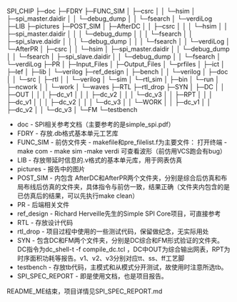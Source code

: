 SPI_CHIP
├─doc
├─FDRY
├─FUNC_SIM
│  ├─csrc
│  │  └─hsim
│  ├─spi_master.daidir
│  │  └─debug_dump
│  │      └─fsearch
│  └─verdiLog
├─LIB
├─pictures
├─POST_SIM
│  ├─AfterDC
│  │  ├─csrc
│  │  │  └─hsim
│  │  ├─spi_master.daidir
│  │  │  └─debug_dump
│  │  │      └─fsearch
│  │  ├─spi_slave.daidir
│  │  │  └─debug_dump
│  │  │      └─fsearch
│  │  └─verdiLog
│  └─AfterPR
│      ├─csrc
│      │  └─hsim
│      ├─spi_master.daidir
│      │  └─debug_dump
│      │      └─fsearch
│      ├─spi_slave.daidir
│      │  └─debug_dump
│      │      └─fsearch
│      └─verdiLog
├─PR
│  ├─Input_Files
│  ├─Output_Files
│  └─prfiles
│      ├─ict
│      ├─lef
│      ├─lib
│      └─verilog
├─ref_design
│  ├─bench
│  │  └─verilog
│  ├─doc
│  │  └─src
│  ├─rtl
│  │  └─verilog
│  └─sim
│      └─rtl_sim
│          ├─bin
│          └─run
│              ├─ncwork
│              │  └─work
│              └─waves
├─RTL
├─rtl_drop
├─SYN
│  ├─DC
│  │  ├─OUT
│  │  │  ├─dc_v1
│  │  │  ├─dc_v2
│  │  │  └─dc_v3
│  │  ├─RPT
│  │  │  ├─dc_v1
│  │  │  ├─dc_v2
│  │  │  └─dc_v3
│  │  └─WORK
│  │      ├─dc_v1
│  │      ├─dc_v2
│  │      └─dc_v3
│  └─FM
└─testbench

* doc - SPI相关参考文档（主要参考的是simple_spi.pdf）
* FDRY - 存放.db格式基本单元工艺库
* FUNC_SIM - 前仿文件夹 - makefile和pre_filelist.f为主要文件： 打开终端 - make com - make sim -make verdi 可查看波形（前仿用VCS跑会有bug）
* LIB - 存放带延时信息的.v格式的基本单元库，用于网表仿真
* pictures - 报告中的图片
* POST_SIM - 内包含 AfterDC和AfterPR两个文件夹，分别是综合后仿真和布局布线后仿真的文件夹，具体指令与前仿一致，结果正确（文件夹内包含的是已仿真后的结果，可以先执行make clean）
* PR - 后端相关文件
* ref_design - Richard Herveille先生的Simple SPI Core项目，可直接参考
* RTL - 存放设计代码
* rtl_drop - 项目过程中使用的一些测试代码，保留做纪念，无实际用处
* SYN - 包含DC和FM两个文件夹，分别是DC综合和FM形式验证的文件夹。DC指令为dc_shell-t -f compile_dc.tcl ，DC中OUT为综合输出网表，RPT为时序面积功耗等报告。v1、v2、v3分别对应tt、ss、ff工艺脚
* testbench - 存放tb代码，主模式和从模式分开测试，故使用时注意所选tb。
* SPI_SPEC_REPORT - 即是使用文档，也是项目报告。
  
README_ME结束，项目详情见SPI_SPEC_REPORT.md
